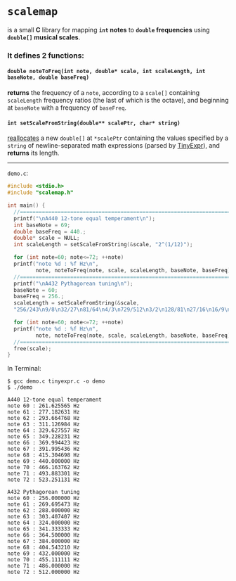 # `scalemap`
is a small **C** library
for mapping **`int` notes** to **`double` frequencies** using **`double[]` musical scales**.

### It defines 2 functions:

#### `double noteToFreq(int note, double* scale, int scaleLength, int baseNote, double baseFreq)`
**returns** the frequency of a `note`, according to a `scale[]` containing `scaleLength` frequency ratios (the last of which is the octave), and beginning at `baseNote` with a frequency of `baseFreq`.

#### `int setScaleFromString(double** scalePtr, char* string)`
[reallocates](https://en.cppreference.com/w/c/memory/realloc) a new `double[]` at `*scalePtr` containing the values
specified by a `string` of newline-separated math expressions (parsed by [TinyExpr](https://codeplea.com/tinyexpr)), and **returns** its length.

---

`demo.c`:
```c
#include <stdio.h>
#include "scalemap.h"

int main() {
  //===========================================================================
  printf("\nA440 12-tone equal temperament\n");
  int baseNote = 69;
  double baseFreq = 440.;
  double* scale = NULL;
  int scaleLength = setScaleFromString(&scale, "2^(1/12)");

  for (int note=60; note<=72; ++note)
  printf("note %d : %f Hz\n",
         note, noteToFreq(note, scale, scaleLength, baseNote, baseFreq));
  //===========================================================================    
  printf("\nA432 Pythagorean tuning\n");
  baseNote = 60;
  baseFreq = 256.;
  scaleLength = setScaleFromString(&scale,
  "256/243\n9/8\n32/27\n81/64\n4/3\n729/512\n3/2\n128/81\n27/16\n16/9\n243/128\n2");

  for (int note=60; note<=72; ++note)
  printf("note %d : %f Hz\n",
         note, noteToFreq(note, scale, scaleLength, baseNote, baseFreq));
  //===========================================================================  
  free(scale);
}
```
In Terminal:
```console
$ gcc demo.c tinyexpr.c -o demo
$ ./demo

A440 12-tone equal temperament
note 60 : 261.625565 Hz
note 61 : 277.182631 Hz
note 62 : 293.664768 Hz
note 63 : 311.126984 Hz
note 64 : 329.627557 Hz
note 65 : 349.228231 Hz
note 66 : 369.994423 Hz
note 67 : 391.995436 Hz
note 68 : 415.304698 Hz
note 69 : 440.000000 Hz
note 70 : 466.163762 Hz
note 71 : 493.883301 Hz
note 72 : 523.251131 Hz

A432 Pythagorean tuning
note 60 : 256.000000 Hz
note 61 : 269.695473 Hz
note 62 : 288.000000 Hz
note 63 : 303.407407 Hz
note 64 : 324.000000 Hz
note 65 : 341.333333 Hz
note 66 : 364.500000 Hz
note 67 : 384.000000 Hz
note 68 : 404.543210 Hz
note 69 : 432.000000 Hz
note 70 : 455.111111 Hz
note 71 : 486.000000 Hz
note 72 : 512.000000 Hz
```
